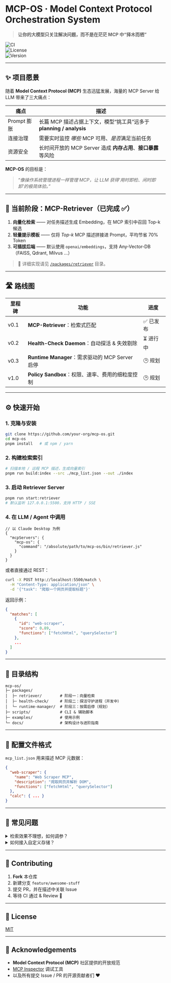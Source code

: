 # MCP-OS · Model Context Protocol Orchestration System  
> **让你的大模型只关注解决问题，而不是在茫茫 MCP 中“择木而栖”**

![CI](https://img.shields.io/github/actions/workflow/status/your-org/mcp-os/ci.yml?label=CI)  
![License](https://img.shields.io/github/license/your-org/mcp-os)  
![Version](https://img.shields.io/github/v/release/your-org/mcp-os)

---

## ✨ 项目愿景
随着 **Model Context Protocol (MCP)** 生态迅猛发展，海量的 MCP Server 给 LLM 带来了三大痛点：

| 痛点 | 描述 |
| ---- | ---- |
| Prompt 膨胀 | 长篇 MCP 描述占据上下文，模型“挑工具”远多于 **planning / analysis** |
| 连接治理 | 需要实时监控 *哪些* MCP 可用、*是否*满足当前任务 |
| 资源安全 | 长时间开放的 MCP Server 造成 **内存占用**、**接口暴露** 等风险 |

**MCP-OS** 的目标是：  
> *“像操作系统管理进程一样管理 MCP，让 LLM 获得‘用时即检、闲时即卸’的极简体验。”*

---

## 🌟 当前阶段：MCP-Retriever（已完成 ✅）
1. **向量化检索** —— 对任务描述生成 Embedding，在 MCP 索引中召回 Top-k 候选  
2. **轻量提示模板** —— 仅将 *Top-k* MCP 描述拼接进 Prompt，平均节省 70% Token  
3. **可插拔后端** —— 默认使用 `openai/embeddings`，支持 Any-Vector-DB（FAISS, Qdrant, Milvus …）

> 📖 详细实现请见 [`/packages/retriever`](./packages/retriever) 目录。

---

## 🛣️ 路线图

| 里程碑 | 功能 | 进度 |
| ------ | ---- | ---- |
| v0.1   | **MCP-Retriever**：检索式匹配 | ✅ 已发布 |
| v0.2   | **Health-Check Daemon**：自动探活 & 失效剔除 | ⏳ 进行中 |
| v0.3   | **Runtime Manager**：需求驱动的 MCP Server 启停 | 🕑 规划 |
| v1.0   | **Policy Sandbox**：权限、速率、费用的细粒度控制 | 🕑 规划 |

---

## ⚙️ 快速开始

### 1. 克隆与安装

```bash
git clone https://github.com/your-org/mcp-os.git
cd mcp-os
pnpm install   # 或 npm / yarn
```

### 2. 构建检索索引

```bash
# 扫描本地 / 远程 MCP 描述，生成向量索引
pnpm run build:index --src ./mcp_list.json --out ./index
```

### 3. 启动 Retriever Server

```bash
pnpm run start:retriever
# 默认监听 127.0.0.1:5500，支持 HTTP / SSE
```

### 4. 在 LLM / Agent 中调用

```jsonc
// 以 Claude Desktop 为例
{
  "mcpServers": {
    "mcp-os": {
      "command": "/absolute/path/to/mcp-os/bin/retriever.js"
    }
  }
}
```

或者直接通过 REST：

```bash
curl -X POST http://localhost:5500/match \
  -H "Content-Type: application/json" \
  -d '{"task": "爬取一个网页并提取标题"}'
```

返回示例：

```json
{
  "matches": [
    {
      "id": "web-scraper",
      "score": 0.89,
      "functions": ["fetchHtml", "querySelector"]
    },
    ...
  ]
}
```

---

## 📂 目录结构
```
mcp-os/
├─ packages/
│  ├─ retriever/        # 阶段一：向量检索
│  ├─ health-check/     # 阶段二：探活守护进程（开发中）
│  └─ runtime-manager/  # 阶段三：按需启停（规划）
├─ scripts/             # CLI & 辅助脚本
├─ examples/            # 使用示例
└─ docs/                # 架构设计与进阶指南
```

---

## 🧩 配置文件格式

`mcp_list.json` 用来描述 MCP 元数据：

```json
{
  "web-scraper": {
    "name": "Web Scraper MCP",
    "description": "爬取网页并解析 DOM",
    "functions": ["fetchHtml", "querySelector"]
  },
  "calc": { ... }
}
```

---

## 📝 常见问题

<details>
<summary>检索效果不理想，如何调参？</summary>

- 增大 `topK` 提升召回率
- 切换更强的 Embedding 模型
- 调整任务描述归一化规则
</details>

<details>
<summary>如何接入自定义存储？</summary>

实现 `VectorStore` 接口即可：`src/store/yourStore.ts`
</details>

---

## 🤝 Contributing

1. **Fork** 本仓库  
2. 新建分支 `feature/awesome-stuff`  
3. 提交 PR，并在描述中关联 Issue  
4. 等待 CI 通过 & Review 🎉

---

## 📜 License
[MIT](./LICENSE)

---

## 🙏 Acknowledgements
- **Model Context Protocol (MCP)** 社区提供的开放规范  
- [MCP Inspector](https://github.com/modelcontextprotocol/inspector) 调试工具  
- 以及所有提交 Issue / PR 的开源贡献者们 ❤️
